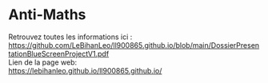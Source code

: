 # Anti-Maths

Retrouvez toutes les informations ici :<br>
https://github.com/LeBihanLeo/ll900865.github.io/blob/main/DossierPresentationBlueScreenProjectV1.pdf <br>
Lien de la page web:<br>
https://lebihanleo.github.io/ll900865.github.io/
